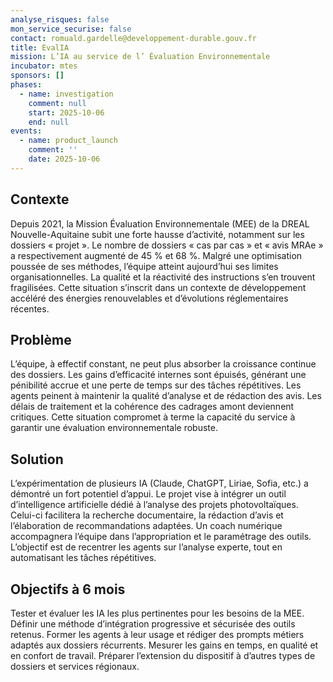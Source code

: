 ```yaml
---
analyse_risques: false
mon_service_securise: false
contact: romuald.gardelle@developpement-durable.gouv.fr
title: EvalIA
mission: L’IA au service de l’ Évaluation Environnementale
incubator: mtes
sponsors: []
phases:
  - name: investigation
    comment: null
    start: 2025-10-06
    end: null
events:
  - name: product_launch
    comment: ''
    date: 2025-10-06
---
```

## Contexte

Depuis 2021, la Mission Évaluation Environnementale (MEE) de la DREAL Nouvelle-Aquitaine subit une forte hausse d’activité, notamment sur les dossiers « projet ». Le nombre de dossiers « cas par cas » et « avis MRAe » a respectivement augmenté de 45 % et 68 %. Malgré une optimisation poussée de ses méthodes, l’équipe atteint aujourd’hui ses limites organisationnelles. La qualité et la réactivité des instructions s’en trouvent fragilisées. Cette situation s’inscrit dans un contexte de développement accéléré des énergies renouvelables et d’évolutions réglementaires récentes.

## Problème

L’équipe, à effectif constant, ne peut plus absorber la croissance continue des dossiers. Les gains d’efficacité internes sont épuisés, générant une pénibilité accrue et une perte de temps sur des tâches répétitives. Les agents peinent à maintenir la qualité d’analyse et de rédaction des avis. Les délais de traitement et la cohérence des cadrages amont deviennent critiques. Cette situation compromet à terme la capacité du service à garantir une évaluation environnementale robuste.

## Solution

L’expérimentation de plusieurs IA (Claude, ChatGPT, Liriae, Sofia, etc.) a démontré un fort potentiel d’appui. Le projet vise à intégrer un outil d’intelligence artificielle dédié à l’analyse des projets photovoltaïques. Celui-ci facilitera la recherche documentaire, la rédaction d’avis et l’élaboration de recommandations adaptées. Un coach numérique accompagnera l’équipe dans l’appropriation et le paramétrage des outils. L’objectif est de recentrer les agents sur l’analyse experte, tout en automatisant les tâches répétitives.

## Objectifs à 6 mois

Tester et évaluer les IA les plus pertinentes pour les besoins de la MEE. Définir une méthode d’intégration progressive et sécurisée des outils retenus. Former les agents à leur usage et rédiger des prompts métiers adaptés aux dossiers récurrents. Mesurer les gains en temps, en qualité et en confort de travail. Préparer l’extension du dispositif à d’autres types de dossiers et services régionaux.

